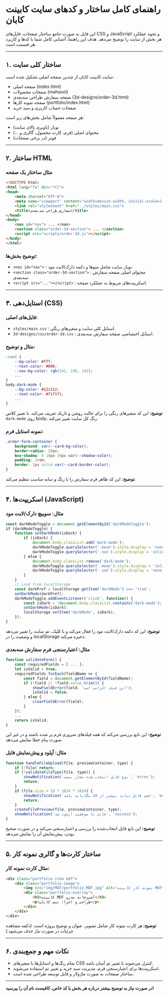  # راهنمای کامل ساختار و کدهای سایت کابینت کابان

این فایل به صورت جامع ساختار صفحات، فایل‌های CSS و JavaScript و نحوه عملکرد هر بخش از سایت را توضیح می‌دهد. هدف این راهنما، آشنایی کامل شما با کدها و کاربرد هر قسمت است.

---

## ۱. ساختار کلی سایت

سایت کابینت کابان از چندین صفحه اصلی تشکیل شده است:
- صفحه اصلی (index.html)
- صفحات محصولات (mahsool)
- صفحه سفارش طراحی سه‌بعدی (3d-designs/order-3d.html)
- صفحه نمونه کارها (portfolio/index.html)
- صفحات حساب کاربری و سبد خرید

هر صفحه معمولاً شامل بخش‌های زیر است:
- نوبار (ناوبری بالای سایت)
- محتوای اصلی (فرم، کارت محصول، گالری و ...)
- فوتر (در برخی صفحات)

---

## ۲. ساختار HTML

### مثال ساختار یک صفحه
```html
<!DOCTYPE html>
<html lang="fa" dir="rtl">
<head>
    <meta charset="UTF-8">
    <meta name="viewport" content="width=device-width, initial-scale=1.0">
    <link rel="stylesheet" href="../styles/main.css">
    <title>سفارش طراحی سه‌بعدی</title>
</head>
<body>
    <nav id="nav"> ... </nav>
    <section class="order-3d-section"> ... </section>
    <script src="scripts/order-3d.js"></script>
</body>
</html>
```

### توضیح بخش‌ها:
- `<nav id="nav">` : نوبار سایت شامل منوها و دکمه دارک/لایت مود.
- `<section class="order-3d-section">` : محتوای اصلی صفحه سفارش سه‌بعدی.
- `<script src="..."></script>` : اسکریپت‌های مربوط به عملکرد صفحه.

---

## ۳. استایل‌دهی (CSS)

### فایل‌های اصلی:
- `styles/main.css` : استایل کلی سایت و متغیرهای رنگی.
- `3d-designs/css/order-3d.css` : استایل اختصاصی صفحه سفارش سه‌بعدی.

### مثال و توضیح:
```css
:root {
    --bg-color: #fff;
    --text-color: #000;
    --nav-bg-color: rgb(241, 198, 142);
    ...
}
body.dark-mode {
    --bg-color: #121212;
    --text-color: #f1f1f1;
    ...
}
```
**توضیح:** این کد متغیرهای رنگی را برای حالت روشن و تاریک تعریف می‌کند. با تغییر کلاس `dark-mode` روی body، رنگ کل سایت تغییر می‌کند.

### نمونه استایل فرم:
```css
.order-form-container {
    background: var(--card-bg-color);
    border-radius: 20px;
    box-shadow: 0 10px 30px var(--shadow-color);
    padding: 2rem;
    border: 1px solid var(--card-border-color);
}
```
**توضیح:** این کد ظاهر فرم سفارش را با رنگ و سایه مناسب تنظیم می‌کند.

---

## ۴. اسکریپت‌ها (JavaScript)

### مثال: سوییچ دارک/لایت مود
```js
const darkModeToggle = document.getElementById('darkModeToggle');
if (darkModeToggle) {
    function setDarkMode(isDark) {
        if (isDark) {
            document.body.classList.add('dark-mode');
            darkModeToggle.querySelector('.moon').style.display = 'none';
            darkModeToggle.querySelector('.sun').style.display = 'inline-block';
        } else {
            document.body.classList.remove('dark-mode');
            darkModeToggle.querySelector('.moon').style.display = 'inline-block';
            darkModeToggle.querySelector('.sun').style.display = 'none';
        }
    }
    // Load from localStorage
    const darkPref = localStorage.getItem('darkMode') === 'true';
    setDarkMode(darkPref);
    darkModeToggle.addEventListener('click', function() {
        const isDark = !document.body.classList.contains('dark-mode');
        setDarkMode(isDark);
        localStorage.setItem('darkMode', isDark);
    });
}
```
**توضیح:** این کد دکمه دارک/لایت مود را فعال می‌کند و با کلیک، تم سایت را تغییر می‌دهد و وضعیت را در localStorage ذخیره می‌کند.

### مثال: اعتبارسنجی فرم سفارش سه‌بعدی
```js
function validateForm() {
    const requiredFields = [ ... ];
    let isValid = true;
    requiredFields.forEach(fieldName => {
        const field = document.getElementById(fieldName);
        if (!field || !field.value.trim()) {
            showFieldError(field, 'این فیلد الزامی است');
            isValid = false;
        } else {
            clearFieldError(field);
        }
    });
    ...
    return isValid;
}
```
**توضیح:** این تابع بررسی می‌کند که همه فیلدهای ضروری فرم پر شده باشند و در غیر این صورت پیام خطا نمایش می‌دهد.

### مثال: آپلود و پیش‌نمایش فایل
```js
function handleFileUpload(file, previewContainer, type) {
    if (!file) return;
    if (!validateFileType(file, type)) {
        showNotification('نوع فایل انتخاب شده مجاز نیست', 'error');
        return;
    }
    if (file.size > 10 * 1024 * 1024) {
        showNotification('حجم فایل نباید بیشتر از 10 مگابایت باشد', 'error');
        return;
    }
    createFilePreview(file, previewContainer, type);
    showNotification('فایل با موفقیت آپلود شد', 'success');
}
```
**توضیح:** این تابع فایل انتخاب‌شده را بررسی و اعتبارسنجی می‌کند و در صورت صحیح بودن، پیش‌نمایش آن را نمایش می‌دهد.

---

## ۵. ساختار کارت‌ها و گالری نمونه کار

### مثال کارت نمونه کار:
```html
<div class="portfolio-item mdf">
    <div class="portfolio-image">
        <img src="img/MDF/portfolio_MDF.jpg" alt="نمونه کار کابینت MDF">
        <div class="portfolio-overlay">
            <h3>کابینت MDF آشپزخانه مدرن</h3>
            <p>طراحی و اجرا: تیم کابان</p>
        </div>
    </div>
</div>
```
**توضیح:** هر کارت نمونه کار شامل تصویر، عنوان و توضیح پروژه است. (دکمه مشاهده جزئیات در صورت نیاز حذف می‌شود.)

---

## ۶. نکات مهم و جمع‌بندی
- تمام رنگ‌ها و استایل‌ها با متغیرهای CSS کنترل می‌شوند تا تغییر تم آسان باشد.
- اسکریپت‌ها برای اعتبارسنجی فرم، مدیریت سبد خرید و تغییر تم استفاده می‌شوند.
- ساختار صفحات به صورت ماژولار و قابل توسعه طراحی شده است.

---

**در صورت نیاز به توضیح بیشتر درباره هر بخش یا کد خاص، کافیست نام آن را بپرسید!**
